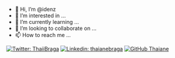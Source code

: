 - 👋 Hi, I’m @idenz
- 👀 I’m interested in ...
- 🌱 I’m currently learning ...
- 💞️ I’m looking to collaborate on ...
- 📫 How to reach me ...
<p><a href="https://twitter.com/ThaiiBraga"><img src="https://img.shields.io/twitter/follow/ThaiiBraga?style=social" alt="Twitter: ThaiiBraga"></a>
<a href="https://www.linkedin.com/in/thaianebraga/"><img src="https://img.shields.io/badge/-thaianebraga-blue?style=flat-square&amp;logo=Linkedin&amp;logoColor=white&amp;link=https://www.linkedin.com/in/thaianebraga/" alt="Linkedin: thaianebraga"></a>
<a href="https://github.com/Thaiane"><img src="https://img.shields.io/github/followers/thaiane?label=follow&amp;style=social" alt="GitHub Thaiane"></a></p>

<!---
idenz/idenz is a ✨ special ✨ repository because its `README.md` (this file) appears on your GitHub profile.
You can click the Preview link to take a look at your changes.
--->
